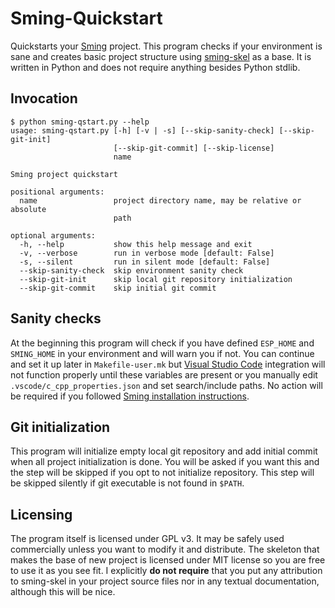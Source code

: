 # Sming-Quickstart

Quickstarts your [Sming](https://github.com/SmingHub/Sming) project. This program checks if your environment is sane and creates basic project structure using [sming-skel](https://github.com/zgoda/sming-skel) as a base. It is written in Python and does not require anything besides Python stdlib.

## Invocation

```
$ python sming-qstart.py --help
usage: sming-qstart.py [-h] [-v | -s] [--skip-sanity-check] [--skip-git-init]
                       [--skip-git-commit] [--skip-license]
                       name

Sming project quickstart

positional arguments:
  name                 project directory name, may be relative or absolute
                       path

optional arguments:
  -h, --help           show this help message and exit
  -v, --verbose        run in verbose mode [default: False]
  -s, --silent         run in silent mode [default: False]
  --skip-sanity-check  skip environment sanity check
  --skip-git-init      skip local git repository initialization
  --skip-git-commit    skip initial git commit
```

## Sanity checks

At the beginning this program will check if you have defined `ESP_HOME` and `SMING_HOME` in your environment and will warn you if not. You can continue and set it up later in `Makefile-user.mk` but [Visual Studio Code](https://code.visualstudio.com/) integration will not function properly until these variables are present or you manually edit `.vscode/c_cpp_properties.json` and set search/include paths. No action will be required if you followed [Sming installation instructions](https://github.com/SmingHub/Sming/wiki/Linux-Quickstart).

## Git initialization

This program will initialize empty local git repository and add initial commit when all project initialization is done. You will be asked if you want this and the step will be skipped if you opt to not initialize repository. This step will be skipped silently if git executable is not found in `$PATH`.

## Licensing

The program itself is licensed under GPL v3. It may be safely used commercially unless you want to modify it and distribute. The skeleton that makes the base of new project is licensed under MIT license so you are free to use it as you see fit. I explicitly **do not require** that you put any attribution to sming-skel in your project source files nor in any textual documentation, although this will be nice.
